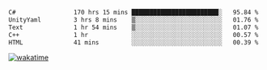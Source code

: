 <!--START_SECTION:waka-->

```txt
C#                170 hrs 15 mins ████████████████████████░   95.84 %
UnityYaml         3 hrs 8 mins    ▒░░░░░░░░░░░░░░░░░░░░░░░░   01.76 %
Text              1 hr 54 mins    ▒░░░░░░░░░░░░░░░░░░░░░░░░   01.07 %
C++               1 hr            ░░░░░░░░░░░░░░░░░░░░░░░░░   00.57 %
HTML              41 mins         ░░░░░░░░░░░░░░░░░░░░░░░░░   00.39 %
```

<!--END_SECTION:waka-->
[![wakatime](https://wakatime.com/badge/user/6c2f442e-41b4-42e3-bc06-d5d8203ad1da.svg)](https://wakatime.com/@6c2f442e-41b4-42e3-bc06-d5d8203ad1da)
